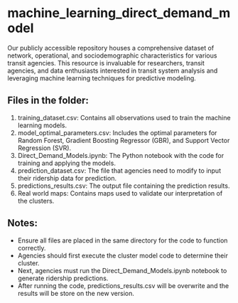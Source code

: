 # machine_learning_direct_demand_model
Our publicly accessible repository houses a comprehensive dataset of network, operational, and sociodemographic characteristics for various transit agencies. This resource is invaluable for researchers, transit agencies, and data enthusiasts interested in transit system analysis and leveraging machine learning techniques for predictive modeling.

## Files in the folder:

1. training_dataset.csv: Contains all observations used to train the machine learning models.
2. model_optimal_parameters.csv: Includes the optimal parameters for Random Forest, Gradient Boosting Regressor (GBR), and Support Vector Regression (SVR).
3. Direct_Demand_Models.ipynb: The Python notebook with the code for training and applying the models.
4. prediction_dataset.csv: The file that agencies need to modify to input their ridership data for prediction.
5. predictions_results.csv: The output file containing the prediction results.
6. Real world maps: Contains maps used to validate our interpretation of the clusters.

## Notes:

- Ensure all files are placed in the same directory for the code to function correctly.
- Agencies should first execute the cluster model code to determine their cluster.
- Next, agencies must run the Direct_Demand_Models.ipynb notebook to generate ridership predictions.
- After running the code, predictions_results.csv will be overwrite and the results will be store on the new version.
